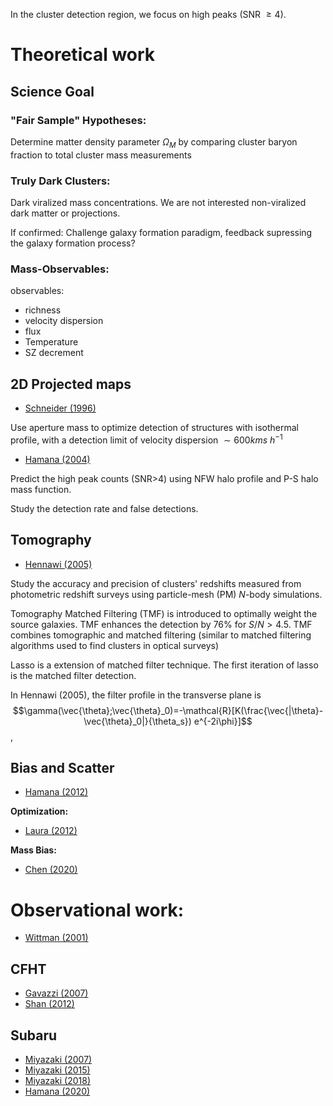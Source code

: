 In the cluster detection region, we focus on high peaks (SNR $\geq 4$).

# Theoretical work

## Science Goal

### "Fair Sample" Hypotheses:

Determine matter density parameter $\Omega_M$ by comparing cluster baryon
fraction to total cluster mass measurements

### Truly Dark Clusters:

Dark viralized mass concentrations. We are not interested non-viralized dark
matter or projections.

If confirmed: Challenge galaxy formation paradigm, feedback supressing the
galaxy formation process?

### Mass-Observables:

observables:

- richness
- velocity dispersion
- flux
- Temperature
- SZ decrement

## 2D Projected maps
+ [Schneider (1996)](https://ui.adsabs.harvard.edu/abs/1996MNRAS.283..837S/abstract)

Use aperture mass to optimize detection of structures with isothermal profile,
with a detection limit of velocity dispersion $\sim 600kms~h^{-1}$

+ [Hamana (2004)](https://ui.adsabs.harvard.edu/abs/2004MNRAS.350..893H/abstract)

Predict the high peak counts (SNR>4) using NFW halo profile and P-S halo mass function.

Study the detection rate and false detections.

## Tomography
+ [Hennawi (2005)](https://ui.adsabs.harvard.edu/abs/2005ApJ...624...59H/abstract)

Study the accuracy and precision of clusters' redshifts measured from
photometric redshift surveys using particle-mesh (PM) $N$-body simulations.

Tomography Matched Filtering (TMF) is introduced to optimally weight the source
galaxies. TMF enhances the detection by $76\%$ for $S/N \gt 4.5$.  TMF combines
tomographic and matched filtering (similar to matched filtering algorithms
used to find clusters in optical surveys)

Lasso is a extension of matched filter technique. The first iteration of lasso
is the matched filter detection.

In Hennawi (2005), the filter profile in the transverse plane is
$$\gamma(\vec{\theta};\vec{\theta}_0)=-\mathcal{R}[K(\frac{\vec{|\theta}-\vec{\theta}_0|}{\theta_s})
e^{-2i\phi}]$$,

## Bias and Scatter

+ [Hamana (2012)](https://ui.adsabs.harvard.edu/abs/2012MNRAS.425.2287H/abstract)

**Optimization:**

+ [Laura (2012)](https://ui.adsabs.harvard.edu/abs/2012MNRAS.423.1711M/abstract)


**Mass Bias:**

+ [Chen (2020)](https://ui.adsabs.harvard.edu/abs/2020ApJ...891..139C/abstract)


# Observational work:

+ [Wittman (2001)](https://ui.adsabs.harvard.edu/abs/2001ApJ...557L..89W/abstract)

## CFHT

+ [Gavazzi (2007)](https://ui.adsabs.harvard.edu/abs/2007A%26A...462..459G/abstract)
+ [Shan (2012)](https://ui.adsabs.harvard.edu/abs/2012ApJ...748...56S/abstract)

## Subaru

+ [Miyazaki (2007)](https://ui.adsabs.harvard.edu/abs/2007ApJ...669..714M/abstract)
+ [Miyazaki (2015)](https://ui.adsabs.harvard.edu/abs/2015ApJ...807...22M/abstract)
+ [Miyazaki (2018)](https://ui.adsabs.harvard.edu/abs/2018PASJ...70S..27M/abstract)
+ [Hamana (2020)](https://ui.adsabs.harvard.edu/abs/2020PASJ..tmp..224H/abstract)
